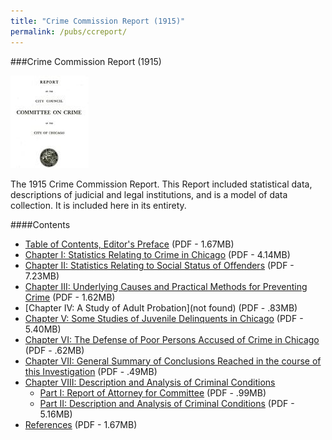 ```yaml
---
title: "Crime Commission Report (1915)"
permalink: /pubs/ccreport/
---
```


###Crime Commission Report (1915)

![Crime Commission Report cover page](/static/img/pub/ccreport/CCReport.jpg)	

The 1915 Crime Commission Report. This Report included statistical data, descriptions of judicial and legal institutions, and is a model of data collection. It is included here in its entirety.
 	
####Contents
  * [Table of Contents, Editor's Preface](/docs_fk/homicide/ccreport/ccreport.toc.pdf)
    (PDF - 1.67MB)
  * [Chapter I: Statistics Relating to Crime in Chicago](/docs_fk/homicide/ccreport/ccreport.01.pdf)
    (PDF - 4.14MB)
  * [Chapter II: Statistics Relating to Social Status of Offenders](/docs_fk/homicide/ccreport/ccreport.02.pdf)
    (PDF - 7.23MB)
  * [Chapter III: Underlying Causes and Practical Methods for Preventing Crime](/docs_fk/homicide/ccreport/ccreport.03.pdf)
    (PDF - 1.62MB)
  * [Chapter IV: A Study of Adult Probation](not found)
    (PDF - .83MB)
  * [Chapter V: Some Studies of Juvenile Delinquents in Chicago](/docs_fk/homicide/ccreport/ccreport.05.pdf)
    (PDF - 5.40MB)
  * [Chapter VI: The Defense of Poor Persons Accused of Crime in Chicago](/docs_fk/homicide/ccreport/ccreport.06.pdf)
    (PDF - .62MB)
  * [Chapter VII: General Summary of Conclusions Reached in the course of this Investigation](/docs_fk/homicide/ccreport/ccreport.07.pdf)
    (PDF - .49MB)
  * [Chapter VIII: Description and Analysis of Criminal Conditions](/docs_fk/homicide/ccreport/ccreport.08.pdf)
    * [Part I: Report of Attorney for Committee](/docs_fk/homicide/ccreport/ccreport.08.pdf)
      (PDF - .99MB)
    * [Part II: Description and Analysis of Criminal Conditions](/docs_fk/homicide/ccreport/ccreport.09.pdf)
      (PDF - 5.16MB)
  * [References](/docs_fk/homicide/ccreport/ccreport.ref.pdf)
    (PDF - 1.67MB)